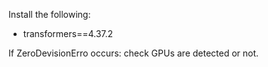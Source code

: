 Install the following:
- transformers==4.37.2

If ZeroDevisionErro occurs: check GPUs are detected or not.
